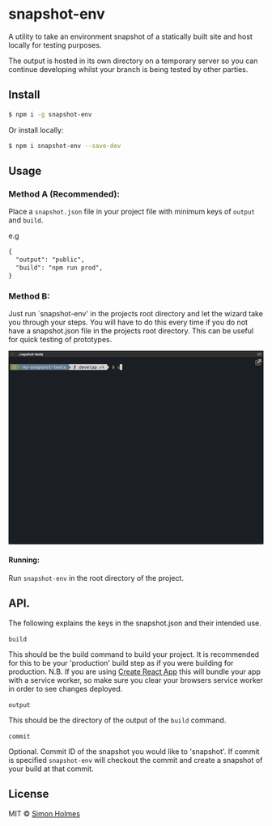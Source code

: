 # snapshot-env

A utility to take an environment snapshot of a statically built site and host locally for testing purposes. 

The output is hosted in its own directory on a temporary server so you can continue developing whilst your branch is being tested by other parties.

## Install

```sh
$ npm i -g snapshot-env
```

Or install locally:

```sh
$ npm i snapshot-env --save-dev
```

## Usage

### Method A (Recommended):

Place a `snapshot.json` file in your project file with minimum keys of `output` and `build`.

e.g

```
{
  "output": "public",
  "build": "npm run prod",
}
```

### Method B:

Just run `snapshot-env' in the projects root directory and let the wizard take you through your steps. You will have to do this every time if you do not have a snapshot.json file in the projects root directory. This can be useful for quick testing of prototypes. 

![Usage without snapshot json](https://github.com/srsholmes/snapshot-env/blob/develop/usage.gif)

#### Running: 
Run `snapshot-env` in the root directory of the project.

## API.

The following explains the keys in the snapshot.json and their intended use.

`build`

This should be the build command to build your project. It is recommended for this to be your 'production' build step as if you were building for production. N.B. If you are using [Create React App](https://github.com/facebook/create-react-app) this will bundle your app with a service worker, so make sure you clear your browsers service worker in order to see changes deployed.

`output`

This should be the directory of the output of the `build` command.

`commit`

Optional. Commit ID of the snapshot you would like to 'snapshot'. If commit is specified `snapshot-env` will checkout the commit and create a snapshot of your build at that commit.

## License

MIT © [Simon Holmes](https://github.com/srsholmes)
